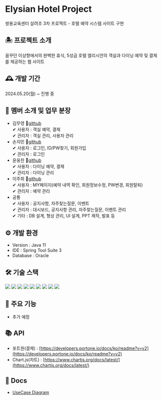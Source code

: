 # Elysian Hotel Project
쌍용교육센터 살려조 3차 프로젝트 - 호텔 예약 시스템 사이트 구현

## 🏝 프로젝트 소개
꿈꾸던 이상향에서의 완벽한 휴식, 5성급 호텔 엘리시안의 객실과 다이닝 예약 및 결제를 제공하는 웹 사이트

## 🕰 개발 기간
2024.05.20(월) ~ 진행 중

## 👫 멤버 소개 및 업무 분장
- 김무영 📍[github](https://github.com/YeongKing)  
  ✔ 사용자 : 객실 예약, 결제  
  ✔ 관리자 : 객실 관리, 사용자 관리
- 손지민 📍[github](https://github.com/iuiwiff)  
  ✔ 사용자 : 로그인, ID/PW찾기, 회원가입  
  ✔ 관리자 : 로그인  
- 윤웅찬 📍[github](https://github.com/dbsdndcks)   
  ✔ 사용자 : 다이닝 예약, 결제  
  ✔ 관리자 : 다이닝 관리  
- 이주희 📍[github](https://github.com/ljhee92)  
  ✔ 사용자 : MY페이지(예약 내역 확인, 회원정보수정, PW변경, 회원탈퇴)  
  ✔ 관리자 : 예약 관리  
- 공통  
  ✔ 사용자 : 공지사항, 자주찾는질문, 이벤트  
  ✔ 관리자 : 대시보드, 공지사항 관리, 자주찾는질문, 이벤트 관리  
  ✔ 기타 : DB 설계, 형상 관리, UI 설계, PPT 제작, 발표 등

## ⚙️ 개발 환경
- Version : Java 11
- IDE : Spring Tool Suite 3
- Database : Oracle

## 🛠 기술 스택
<img src="https://img.shields.io/badge/Spring-6DB33F?style=for-the-badge&logo=Spring&logoColor=black"/> <img src="https://img.shields.io/badge/javascript-F7DF1E?style=for-the-badge&logo=javascript&logoColor=black"/> <img src="https://img.shields.io/badge/jQuery-0769AD?style=for-the-badge&logo=jQuery&logoColor=black"/> <img src="https://img.shields.io/badge/html5-E34F26?style=for-the-badge&logo=html5&logoColor=white"/> <img src="https://img.shields.io/badge/css-1572B6?style=for-the-badge&logo=css3&logoColor=white"/> <img src="https://img.shields.io/badge/Oracle-F80000?style=for-the-badge&logo=Oracle&logoColor=white"/> <img src="https://img.shields.io/badge/github-181717?style=for-the-badge&logo=github&logoColor=white"/> <img src="https://img.shields.io/badge/git-F05032?style=for-the-badge&logo=git&logoColor=white"/> <img src="https://img.shields.io/badge/Bootstrap-7952B3?style=for-the-badge&logo=Bootstrap&logoColor=white"/>

## 📌 주요 기능
- 추가 예정

## 📚 API
- 포트원(결제) : [https://developers.portone.io/docs/ko/readme?v=v2](https://developers.portone.io/docs/ko/readme?v=v2)
- Chart.js(차트) : [https://www.chartjs.org/docs/latest/](https://www.chartjs.org/docs/latest/)

## 💾 Docs
- [UseCase Diagram](https://github.com/YeongKing/hotel_prj/blob/temp/docs/UseCase.png)